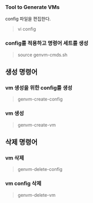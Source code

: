 ### Tool to Generate VMs
config 파일을 편집한다.
> vi config

### config를 적용하고 명령어 세트를 생성 
> source genvm-cmds.sh

## 생성 명령어 

### vm 생성을 위한 config를 생성 
> genvm-create-config

### vm 생성
> genvm-create-vm

## 삭제 명령어 

### vm 삭제 
> genvm-delete-config

### vm config 삭제 
> genvm-delete-vm
